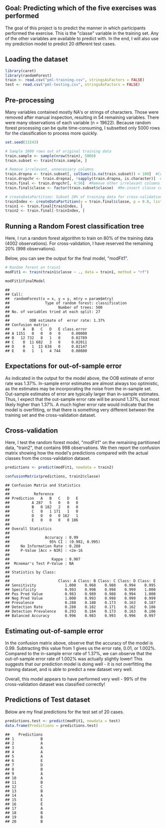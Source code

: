

## Goal: Predicting which of the five exercises was performed
The goal of this project is to predict the manner in which participants performed the exercise. This is the "classe" variable in the training set. Any of the other variables are available to predict with. In the end, I will also use my prediction model to predict 20 different test cases. 

## Loading the dataset


```r
library(caret)
library(randomForest)
train <- read.csv("pml-training.csv", stringsAsFactors = FALSE)
test <- read.csv("pml-testing.csv", stringsAsFactors = FALSE)
```


## Pre-processing
Many variables contained mostly NA's or strings of characters. Those were removed after manual inspection, resulting in 54 remaining variables. There were many observations of each variable (n = 19622). Because random forest processing can be quite time-consuming, I subsetted only 5000 rows for the classification to process more quickly.


```r
set.seed(13243)

# Sample 3000 rows out of original training data
train.sample <- sample(nrow(train), 5000)
train.subset <- train[train.sample, ]

# Remove irrelevant, unnecessary columns
train.dropna <- train.subset[, colSums(is.na(train.subset)) < 100]  #Columns with >100 NA values
train.dropchr <- train.dropna[, !sapply(train.dropna, is.character)]  #Columns of 'character'' type
train.final <- train.dropchr[, 4:56]  #Remove other irrelevant columns through manual inspection
train.final$classe <- factor(train.subset$classe)  #Re-insert classe column, convert to factor

# createDataPartition: Subset 20% of training data for cross-validation
trainIndex <- createDataPartition(y = train.final$classe, p = 0.8, list = FALSE)
train1 <- train.final[trainIndex, ]
train2 <- train.final[-trainIndex, ]
```



## Running a Random Forest classification tree
Here, I run a random forest algorithm to train on 80% of the training data (4002 observations). For cross-validation, I have reserved the remaining 20% (998 observations).  

Below, you can see the output for the final model, "modFit1".


```r
# Random forest on train1
modFit1 <- train(train1$classe ~ ., data = train1, method = "rf")

modFit1$finalModel
```

```
## 
## Call:
##  randomForest(x = x, y = y, mtry = param$mtry) 
##                Type of random forest: classification
##                      Number of trees: 500
## No. of variables tried at each split: 27
## 
##         OOB estimate of  error rate: 1.37%
## Confusion matrix:
##      A   B   C   D   E class.error
## A 1151   0   0   0   0     0.00000
## B   12 732   8   1   0     0.02789
## C    0  11 682   3   0     0.02011
## D    0   1  13 638   0     0.02147
## E    0   1   1   4 744     0.00800
```


## Expectations for out-of-sample error
As indicated in the output for the model above, the OOB estimate of error rate was 1.37%. In-sample error estimates are almost always too optimistic, as the estimates may be incorporating the noise from the in-sample set. Out-sample estimates of error are typically larger than in-sample estimates. Thus, I expect that the out-sample error rate will be around 1.37%, but most likely higher than 1.37%. A much higher error rate would indicate that the model is overfitting, or that there is something very different between the training set and the cross-validation dataset.

## Cross-validation
Here, I test the random forest model, "modFit1" on the remaining partitioned data, "train2", that contains 998 observations. We then report the confusion matrix showing how the model's predictions compared with the actual classes from the cross-validation dataset.


```r
predictions <- predict(modFit1, newdata = train2)

confusionMatrix(predictions, train2$classe)
```

```
## Confusion Matrix and Statistics
## 
##           Reference
## Prediction   A   B   C   D   E
##          A 287   5   0   0   0
##          B   0 182   2   0   0
##          C   0   1 171   1   0
##          D   0   0   0 162   1
##          E   0   0   0   0 186
## 
## Overall Statistics
##                                         
##                Accuracy : 0.99          
##                  95% CI : (0.982, 0.995)
##     No Information Rate : 0.288         
##     P-Value [Acc > NIR] : <2e-16        
##                                         
##                   Kappa : 0.987         
##  Mcnemar's Test P-Value : NA            
## 
## Statistics by Class:
## 
##                      Class: A Class: B Class: C Class: D Class: E
## Sensitivity             1.000    0.968    0.988    0.994    0.995
## Specificity             0.993    0.998    0.998    0.999    1.000
## Pos Pred Value          0.983    0.989    0.988    0.994    1.000
## Neg Pred Value          1.000    0.993    0.998    0.999    0.999
## Prevalence              0.288    0.188    0.173    0.163    0.187
## Detection Rate          0.288    0.182    0.171    0.162    0.186
## Detection Prevalence    0.293    0.184    0.173    0.163    0.186
## Balanced Accuracy       0.996    0.983    0.993    0.996    0.997
```


## Estimating out-of-sample error


In the confusion matrix above, observe that the accuracy of the model is 0.99. Subtracting this value from 1 gives us the error rate, 0.01, or 1.002%. Compared to the in-sample error rate of 1.37%, we can observe that the out-of-sample error rate of 1.002% was actually slightly lower! This suggests that our prediction model is doing well - it is not overfitting the training dataset, and is able to predict a new dataset very well.

Overall, this model appears to have performed very well - 99% of the cross-validation dataset was classified correctly!

## Predictions of Test dataset
Below are my final predictions for the test set of 20 cases.

```r
predictions.test <- predict(modFit1, newdata = test)
data.frame(Predictions = predictions.test)
```

```
##    Predictions
## 1            B
## 2            A
## 3            A
## 4            A
## 5            A
## 6            E
## 7            D
## 8            B
## 9            A
## 10           A
## 11           B
## 12           C
## 13           B
## 14           A
## 15           E
## 16           E
## 17           A
## 18           B
## 19           B
## 20           B
```



